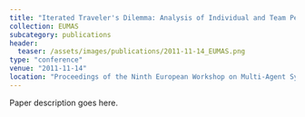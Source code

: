 ```yaml
---
title: "Iterated Traveler's Dilemma: Analysis of Individual and Team Performances and Challenges Ahead"
collection: EUMAS
subcategory: publications
header: 
  teaser: /assets/images/publications/2011-11-14_EUMAS.png
type: "conference"
venue: "2011-11-14"
location: "Proceedings of the Ninth European Workshop on Multi-Agent Systems (EUMAS)"
---
```


Paper description goes here.